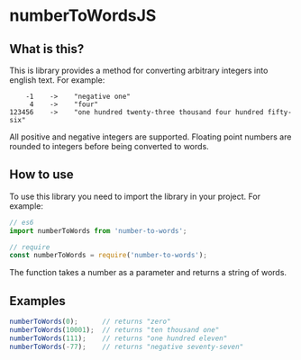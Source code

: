 # numberToWordsJS
## What is this? 
This is library provides a method for converting arbitrary integers into english text.
For example:
```
    -1    ->    "negative one"
     4    ->    "four"
123456    ->    "one hundred twenty-three thousand four hundred fifty-six"
```

All positive and negative integers are supported. Floating point numbers are rounded to integers
before being converted to words.

## How to use
To use this library you need to import the library in your project. For example:
```javascript
// es6
import numberToWords from 'number-to-words';

// require
const numberToWords = require('number-to-words');
```

The function takes a number as a parameter and returns a string of words.

## Examples
```javascript
numberToWords(0);      // returns "zero"
numberToWords(10001);  // returns "ten thousand one"
numberToWords(111);    // returns "one hundred eleven"
numberToWords(-77);    // returns "negative seventy-seven"
```
